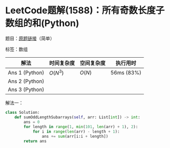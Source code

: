 # LeetCode题解(1588)：所有奇数长度子数组的和(Python)

题目：[原题链接](https://leetcode-cn.com/problems/sum-of-all-odd-length-subarrays/)（简单）

标签：数组

| 解法           | 时间复杂度 | 空间复杂度 | 执行用时   |
| -------------- | ---------- | ---------- | ---------- |
| Ans 1 (Python) | $O(N^3)$   | $O(N)$     | 56ms (83%) |
| Ans 2 (Python) |            |            |            |
| Ans 3 (Python) |            |            |            |

解法一：

```python
class Solution:
    def sumOddLengthSubarrays(self, arr: List[int]) -> int:
        ans = 0
        for length in range(1, min(101, len(arr) + 1), 2):
            for i in range(len(arr) - length + 1):
                ans += sum(arr[i:i + length])
        return ans
```